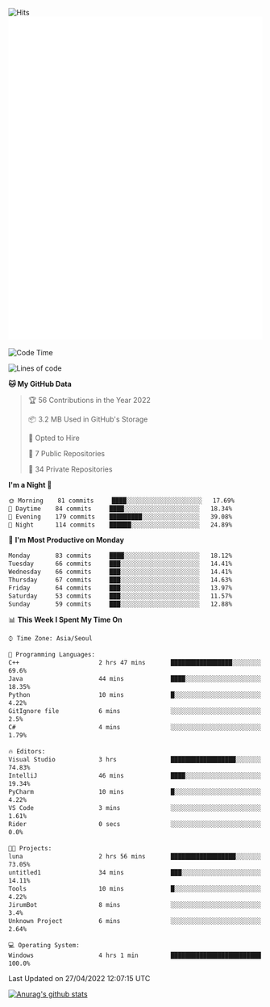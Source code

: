 ![Hits](https://hits.seeyoufarm.com/api/count/incr/badge.svg?url=https%3A%2F%2Fgithub.com%2Fkokose1234&count_bg=%2379C83D&title_bg=%23555555&icon=apple.svg&icon_color=%23E7E7E7&title=hits&edge_flat=false)
<br/>
![Metrics](https://github.com/kokose1234/kokose1234/blob/main/github-metrics.svg)

<!--START_SECTION:waka-->
![Code Time](http://img.shields.io/badge/Code%20Time-627%20hrs%2017%20mins-blue)

![Lines of code](https://img.shields.io/badge/From%20Hello%20World%20I%27ve%20Written-2%20Million%20lines%20of%20code-blue)

**🐱 My GitHub Data** 

> 🏆 56 Contributions in the Year 2022
 > 
> 📦 3.2 MB Used in GitHub's Storage 
 > 
> 💼 Opted to Hire
 > 
> 📜 7 Public Repositories 
 > 
> 🔑 34 Private Repositories  
 > 
**I'm a Night 🦉** 

```text
🌞 Morning    81 commits     ████░░░░░░░░░░░░░░░░░░░░░   17.69% 
🌆 Daytime    84 commits     ████░░░░░░░░░░░░░░░░░░░░░   18.34% 
🌃 Evening    179 commits    █████████░░░░░░░░░░░░░░░░   39.08% 
🌙 Night      114 commits    ██████░░░░░░░░░░░░░░░░░░░   24.89%

```
📅 **I'm Most Productive on Monday** 

```text
Monday       83 commits     ████░░░░░░░░░░░░░░░░░░░░░   18.12% 
Tuesday      66 commits     ███░░░░░░░░░░░░░░░░░░░░░░   14.41% 
Wednesday    66 commits     ███░░░░░░░░░░░░░░░░░░░░░░   14.41% 
Thursday     67 commits     ███░░░░░░░░░░░░░░░░░░░░░░   14.63% 
Friday       64 commits     ███░░░░░░░░░░░░░░░░░░░░░░   13.97% 
Saturday     53 commits     ███░░░░░░░░░░░░░░░░░░░░░░   11.57% 
Sunday       59 commits     ███░░░░░░░░░░░░░░░░░░░░░░   12.88%

```


📊 **This Week I Spent My Time On** 

```text
⌚︎ Time Zone: Asia/Seoul

💬 Programming Languages: 
C++                      2 hrs 47 mins       █████████████████░░░░░░░░   69.6% 
Java                     44 mins             ████░░░░░░░░░░░░░░░░░░░░░   18.35% 
Python                   10 mins             █░░░░░░░░░░░░░░░░░░░░░░░░   4.22% 
GitIgnore file           6 mins              ░░░░░░░░░░░░░░░░░░░░░░░░░   2.5% 
C#                       4 mins              ░░░░░░░░░░░░░░░░░░░░░░░░░   1.79%

🔥 Editors: 
Visual Studio            3 hrs               ██████████████████░░░░░░░   74.83% 
IntelliJ                 46 mins             ████░░░░░░░░░░░░░░░░░░░░░   19.34% 
PyCharm                  10 mins             █░░░░░░░░░░░░░░░░░░░░░░░░   4.22% 
VS Code                  3 mins              ░░░░░░░░░░░░░░░░░░░░░░░░░   1.61% 
Rider                    0 secs              ░░░░░░░░░░░░░░░░░░░░░░░░░   0.0%

🐱‍💻 Projects: 
luna                     2 hrs 56 mins       ██████████████████░░░░░░░   73.05% 
untitled1                34 mins             ███░░░░░░░░░░░░░░░░░░░░░░   14.11% 
Tools                    10 mins             █░░░░░░░░░░░░░░░░░░░░░░░░   4.22% 
JirumBot                 8 mins              ░░░░░░░░░░░░░░░░░░░░░░░░░   3.4% 
Unknown Project          6 mins              ░░░░░░░░░░░░░░░░░░░░░░░░░   2.64%

💻 Operating System: 
Windows                  4 hrs 1 min         █████████████████████████   100.0%

```


 Last Updated on 27/04/2022 12:07:15 UTC
<!--END_SECTION:waka-->

[![Anurag's github stats](https://github-readme-stats.vercel.app/api?username=kokose1234&theme=dracula)](https://github.com/anuraghazra/github-readme-stats)



	
